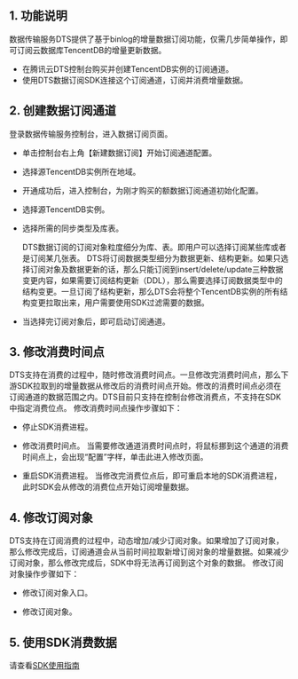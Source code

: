 ## 1. 功能说明
数据传输服务DTS提供了基于binlog的增量数据订阅功能，仅需几步简单操作，即可订阅云数据库TencentDB的增量更新数据。
* 在腾讯云DTS控制台购买并创建TencentDB实例的订阅通道。
* 使用DTS数据订阅SDK连接这个订阅通道，订阅并消费增量数据。


## 2. 创建数据订阅通道
登录数据传输服务控制台，进入数据订阅页面。
* 单击控制台右上角【新建数据订阅】开始订阅通道配置。

* 选择源TencentDB实例所在地域。

* 开通成功后，进入控制台，为刚才购买的额数据订阅通道初始化配置。

* 选择源TencentDB实例。

* 选择所需的同步类型及库表。

	DTS数据订阅的订阅对象粒度细分为库、表。即用户可以选择订阅某些库或者是订阅某几张表。
	DTS将订阅数据类型细分为数据更新、结构更新。如果只选择订阅对象及数据更新的话，那么只能订阅到insert/delete/update三种数据变更内容，如果需要订阅结构更新（DDL），那么需要选择订阅数据类型中的结构变更。一旦订阅了结构更新，那么DTS会将整个TencentDB实例的所有结构变更拉取出来，用户需要使用SDK过滤需要的数据。
* 当选择完订阅对象后，即可启动订阅通道。

## 3. 修改消费时间点
 
DTS支持在消费的过程中，随时修改消费时间点。一旦修改完消费时间点，那么下游SDK拉取到的增量数据从修改后的消费时间点开始。修改的消费时间点必须在订阅通道的数据范围之内。DTS目前只支持在控制台修改消费点，不支持在SDK中指定消费位点。
修改消费时间点操作步骤如下：
* 停止SDK消费进程。

* 修改消费时间点。
当需要修改通道消费时间点时，将鼠标挪到这个通道的消费时间点上，会出现“配置”字样，单击此进入修改页面。

* 重启SDK消费进程。
当修改完消费位点后，即可重启本地的SDK消费进程，此时SDK会从修改的消费位点开始订阅增量数据。

## 4. 修改订阅对象
DTS支持在订阅消费的过程中，动态增加/减少订阅对象。如果增加了订阅对象，那么修改完成后，订阅通道会从当前时间拉取新增订阅对象的增量数据。如果减少订阅对象，那么修改完成后，SDK中将无法再订阅到这个对象的数据。
修改订阅对象操作步骤如下：

* 修改订阅对象入口。

* 修改订阅对象。



## 5. 使用SDK消费数据
请查看[SDK使用指南](https://intl.cloud.tencent.com/document/product/571/8776)


[img-1]://https://main.qcloudimg.com/raw/9ad0b689799aee56054406c5cd67b4df.png
[img-2]://https://main.qcloudimg.com/raw/2eac1229584ab78be9802ea9254faf49.png
[img-3]://https://main.qcloudimg.com/raw/d25263473aabf08e4a145b6f59176510.png
[img-4]://https://main.qcloudimg.com/raw/081dc059e47109c6f4a236de38ea58fa.png
[img-5]://https://main.qcloudimg.com/raw/00cb11085e26b1ba7cabf034156bc39f.png
[img-6]://mc.qcloudimg.com/static/img/092b59bdade021f1c3d1ce0740161d62/6.png
[img-7]://mc.qcloudimg.com/static/img/f17f7720f13a33ed26b525dcd683046c/7.png
[img-8]://mc.qcloudimg.com/static/img/c86c4736a65766917a675b3def08883e/8.png
[img-9]://mc.qcloudimg.com/static/img/1ba4f66502db932c7066e8cbcc0da877/9.png
[img-10]://mc.qcloudimg.com/static/img/1602a9e4bf8a2e4668146d69e27dd940/10.png
[img-11]://mc.qcloudimg.com/static/img/1eb73f016d3bb7d0820ddf33a15e1569/11.png
[img-12]://mc.qcloudimg.com/static/img/c88d2d0ca2ec0b7cd29fade9262352ae/12.png
[img-13]://mc.qcloudimg.com/static/img/664293491411378f95bc238e620103d2/13.png
[img-14]://mc.qcloudimg.com/static/img/e7dc19b7a6918a8c1ef8e7a4b620d4d0/14.png
